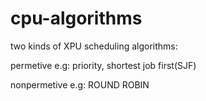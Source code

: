 # cpu-algorithms

two kinds of XPU scheduling algorithms:

permetive
e.g: priority, shortest job first(SJF)


nonpermetive 
e.g: ROUND ROBIN
